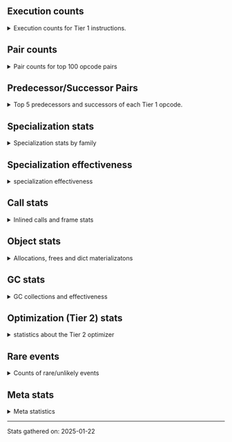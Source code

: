 ## Execution counts

<details>
<summary> Execution counts for Tier 1 instructions. </summary>


The "miss ratio" column shows the percentage of times the instruction
executed that it deoptimized. When this happens, the base unspecialized
instruction is not counted.

<table>
<thead>
<tr>
<th align="left">Name</th>
<th align="right">Base Count</th>
<th align="right">Head Count</th>
<th align="right">Change</th>
</tr>
</thead>
<tbody>
<tr>
<td align="left">TO_BOOL_INT</td>
<td align="right">6,712,320</td>
<td align="right">15,380</td>
<td align="right">-99.8%</td>
</tr>
<tr>
<td align="left">BINARY_SUBSCR</td>
<td align="right">1,052,440</td>
<td align="right">7,700</td>
<td align="right">-99.3%</td>
</tr>
<tr>
<td align="left">JUMP_BACKWARD</td>
<td align="right">19,000,380</td>
<td align="right">330,680</td>
<td align="right">-98.3%</td>
</tr>
<tr>
<td align="left">EXTENDED_ARG</td>
<td align="right">15,383,040</td>
<td align="right">583,700</td>
<td align="right">-96.2%</td>
</tr>
<tr>
<td align="left">POP_ITER</td>
<td align="right">3,586,680</td>
<td align="right">152,160</td>
<td align="right">-95.8%</td>
</tr>
<tr>
<td align="left">BINARY_SUBSCR_STR_INT</td>
<td align="right">21,219,840</td>
<td align="right">2,304,040</td>
<td align="right">-89.1%</td>
</tr>
<tr>
<td align="left">SWAP</td>
<td align="right">22,824,960</td>
<td align="right">3,013,460</td>
<td align="right">-86.8%</td>
</tr>
<tr>
<td align="left">CALL_METHOD_DESCRIPTOR_FAST</td>
<td align="right">13,009,920</td>
<td align="right">2,024,660</td>
<td align="right">-84.4%</td>
</tr>
<tr>
<td align="left">COMPARE_OP_STR</td>
<td align="right">2,373,120</td>
<td align="right">384,000</td>
<td align="right">-83.8%</td>
</tr>
<tr>
<td align="left">TO_BOOL_STR</td>
<td align="right">14,293,740</td>
<td align="right">2,873,600</td>
<td align="right">-79.9%</td>
</tr>
<tr>
<td align="left">COPY</td>
<td align="right">24,038,400</td>
<td align="right">4,864,340</td>
<td align="right">-79.8%</td>
</tr>
<tr>
<td align="left">BINARY_OP_ADD_INT</td>
<td align="right">24,506,880</td>
<td align="right">5,332,820</td>
<td align="right">-78.2%</td>
</tr>
<tr>
<td align="left">COMPARE_OP_INT</td>
<td align="right">25,520,640</td>
<td align="right">6,289,960</td>
<td align="right">-75.4%</td>
</tr>
<tr>
<td align="left">STORE_ATTR_SLOT</td>
<td align="right">73,225,520</td>
<td align="right">18,449,600</td>
<td align="right">-74.8%</td>
</tr>
<tr>
<td align="left">FOR_ITER</td>
<td align="right">12,060,620</td>
<td align="right">3,277,040</td>
<td align="right">-72.8%</td>
</tr>
<tr>
<td align="left">LOAD_ATTR_NONDESCRIPTOR_WITH_VALUES</td>
<td align="right">2,246,400</td>
<td align="right">623,180</td>
<td align="right">-72.3%</td>
</tr>
<tr>
<td align="left">BINARY_OP_SUBTRACT_INT</td>
<td align="right">13,178,880</td>
<td align="right">3,717,140</td>
<td align="right">-71.8%</td>
</tr>
<tr>
<td align="left">BUILD_TUPLE</td>
<td align="right">1,996,920</td>
<td align="right">591,480</td>
<td align="right">-70.4%</td>
</tr>
<tr>
<td align="left">LOAD_ATTR_SLOT</td>
<td align="right">215,530,240</td>
<td align="right">67,397,340</td>
<td align="right">-68.7%</td>
</tr>
<tr>
<td align="left">CALL_PY_GENERAL</td>
<td align="right">14,039,100</td>
<td align="right">4,577,360</td>
<td align="right">-67.4%</td>
</tr>
<tr>
<td align="left">LOAD_FAST</td>
<td align="right">414,344,820</td>
<td align="right">160,860,520</td>
<td align="right">-61.2%</td>
</tr>
<tr>
<td align="left">TO_BOOL_BOOL</td>
<td align="right">20,762,200</td>
<td align="right">8,610,360</td>
<td align="right">-58.5%</td>
</tr>
<tr>
<td align="left">LOAD_ATTR_PROPERTY</td>
<td align="right">2,803,200</td>
<td align="right">1,180,980</td>
<td align="right">-57.9%</td>
</tr>
<tr>
<td align="left">LOAD_SMALL_INT</td>
<td align="right">23,823,480</td>
<td align="right">10,297,060</td>
<td align="right">-56.8%</td>
</tr>
<tr>
<td align="left">POP_TOP</td>
<td align="right">18,155,820</td>
<td align="right">8,064,320</td>
<td align="right">-55.6%</td>
</tr>
<tr>
<td align="left">STORE_FAST_STORE_FAST</td>
<td align="right">7,134,780</td>
<td align="right">3,374,340</td>
<td align="right">-52.7%</td>
</tr>
<tr>
<td align="left">UNPACK_SEQUENCE_TWO_TUPLE</td>
<td align="right">7,134,780</td>
<td align="right">3,374,340</td>
<td align="right">-52.7%</td>
</tr>
<tr>
<td align="left">LOAD_ATTR_NONDESCRIPTOR_NO_DICT</td>
<td align="right">19,015,680</td>
<td align="right">9,045,300</td>
<td align="right">-52.4%</td>
</tr>
<tr>
<td align="left">POP_JUMP_IF_FALSE</td>
<td align="right">88,343,100</td>
<td align="right">44,341,220</td>
<td align="right">-49.8%</td>
</tr>
<tr>
<td align="left">POP_JUMP_IF_TRUE</td>
<td align="right">37,324,860</td>
<td align="right">19,323,740</td>
<td align="right">-48.2%</td>
</tr>
<tr>
<td align="left">FOR_ITER_LIST</td>
<td align="right">276,480</td>
<td align="right">143,340</td>
<td align="right">-48.2%</td>
</tr>
<tr>
<td align="left">POP_JUMP_IF_NONE</td>
<td align="right">975,360</td>
<td align="right">513,620</td>
<td align="right">-47.3%</td>
</tr>
<tr>
<td align="left">NOP</td>
<td align="right">8,570,940</td>
<td align="right">4,537,200</td>
<td align="right">-47.1%</td>
</tr>
<tr>
<td align="left">CALL_LIST_APPEND</td>
<td align="right">2,234,880</td>
<td align="right">1,190,400</td>
<td align="right">-46.7%</td>
</tr>
<tr>
<td align="left">CONTAINS_OP_DICT</td>
<td align="right">12,122,880</td>
<td align="right">6,674,800</td>
<td align="right">-44.9%</td>
</tr>
<tr>
<td align="left">LOAD_METHOD_NO_DICT</td>
<td align="right">59,435,640</td>
<td align="right">32,934,920</td>
<td align="right">-44.6%</td>
</tr>
<tr>
<td align="left">BUILD_LIST</td>
<td align="right">1,036,860</td>
<td align="right">575,120</td>
<td align="right">-44.5%</td>
</tr>
<tr>
<td align="left">CALL_METHOD_DESCRIPTOR_NOARGS</td>
<td align="right">5,545,020</td>
<td align="right">3,188,880</td>
<td align="right">-42.5%</td>
</tr>
<tr>
<td align="left">CALL_ISINSTANCE</td>
<td align="right">4,976,640</td>
<td align="right">2,911,720</td>
<td align="right">-41.5%</td>
</tr>
<tr>
<td align="left">COMPARE_OP</td>
<td align="right">17,568,500</td>
<td align="right">10,431,100</td>
<td align="right">-40.6%</td>
</tr>
<tr>
<td align="left">STORE_FAST</td>
<td align="right">40,451,160</td>
<td align="right">24,747,440</td>
<td align="right">-38.8%</td>
</tr>
<tr>
<td align="left">LOAD_ATTR</td>
<td align="right">19,660,380</td>
<td align="right">12,984,840</td>
<td align="right">-34.0%</td>
</tr>
<tr>
<td align="left">LOAD_CONST_IMMORTAL</td>
<td align="right">42,409,560</td>
<td align="right">28,788,120</td>
<td align="right">-32.1%</td>
</tr>
<tr>
<td align="left">LOAD_GLOBAL_MODULE</td>
<td align="right">28,761,780</td>
<td align="right">19,981,760</td>
<td align="right">-30.5%</td>
</tr>
<tr>
<td align="left">TO_BOOL_ALWAYS_TRUE</td>
<td align="right">19,130,520</td>
<td align="right">13,371,160</td>
<td align="right">-30.1%</td>
</tr>
<tr>
<td align="left">GET_ITER</td>
<td align="right">4,638,780</td>
<td align="right">3,311,760</td>
<td align="right">-28.6%</td>
</tr>
<tr>
<td align="left">BINARY_OP_INPLACE_ADD_UNICODE</td>
<td align="right">1,182,720</td>
<td align="right">875,520</td>
<td align="right">-26.0%</td>
</tr>
<tr>
<td align="left">RESUME_CHECK</td>
<td align="right">58,015,140</td>
<td align="right">43,592,100</td>
<td align="right">-24.9%</td>
</tr>
<tr>
<td align="left">LOAD_FAST_LOAD_FAST</td>
<td align="right">25,920,300</td>
<td align="right">19,790,660</td>
<td align="right">-23.6%</td>
</tr>
<tr>
<td align="left">LOAD_GLOBAL_BUILTIN</td>
<td align="right">14,883,900</td>
<td align="right">12,030,740</td>
<td align="right">-19.2%</td>
</tr>
<tr>
<td align="left">RETURN_VALUE</td>
<td align="right">59,074,980</td>
<td align="right">49,313,700</td>
<td align="right">-16.5%</td>
</tr>
<tr>
<td align="left">TO_BOOL_LIST</td>
<td align="right">45,960</td>
<td align="right">39,500</td>
<td align="right">-14.1%</td>
</tr>
<tr>
<td align="left">BINARY_SUBSCR_DICT</td>
<td align="right">1,443,840</td>
<td align="right">1,251,840</td>
<td align="right">-13.3%</td>
</tr>
<tr>
<td align="left">PUSH_NULL</td>
<td align="right">22,602,780</td>
<td align="right">19,708,420</td>
<td align="right">-12.8%</td>
</tr>
<tr>
<td align="left">TO_BOOL_NONE</td>
<td align="right">16,121,340</td>
<td align="right">14,464,260</td>
<td align="right">-10.3%</td>
</tr>
<tr>
<td align="left">CALL_PY_EXACT_ARGS</td>
<td align="right">31,101,140</td>
<td align="right">28,820,160</td>
<td align="right">-7.3%</td>
</tr>
<tr>
<td align="left">INTERPRETER_EXIT</td>
<td align="right">7,280,640</td>
<td align="right">7,280,640</td>
<td align="right">0.0%</td>
</tr>
<tr>
<td align="left">LOAD_ATTR_INSTANCE_VALUE</td>
<td align="right">5,176,560</td>
<td align="right">5,176,560</td>
<td align="right">0.0%</td>
</tr>
<tr>
<td align="left">CALL_BUILTIN_O</td>
<td align="right">5,145,600</td>
<td align="right">5,145,600</td>
<td align="right">0.0%</td>
</tr>
<tr>
<td align="left">LOAD_DEREF</td>
<td align="right">3,701,880</td>
<td align="right">3,701,880</td>
<td align="right">0.0%</td>
</tr>
<tr>
<td align="left">BINARY_SUBSCR_LIST_INT</td>
<td align="right">3,249,080</td>
<td align="right">3,249,080</td>
<td align="right">0.0%</td>
</tr>
<tr>
<td align="left">BINARY_SLICE</td>
<td align="right">2,680,320</td>
<td align="right"></td>
<td align="right"></td>
</tr>
<tr>
<td align="left">JUMP_FORWARD</td>
<td align="right">2,542,140</td>
<td align="right">2,542,140</td>
<td align="right">0.0%</td>
</tr>
<tr>
<td align="left">CONTAINS_OP_SET</td>
<td align="right">2,115,840</td>
<td align="right">2,115,840</td>
<td align="right">0.0%</td>
</tr>
<tr>
<td align="left">LOAD_ATTR_MODULE</td>
<td align="right">1,597,560</td>
<td align="right">1,597,560</td>
<td align="right">0.0%</td>
</tr>
<tr>
<td align="left">LOAD_METHOD_WITH_VALUES</td>
<td align="right">1,286,520</td>
<td align="right">1,286,520</td>
<td align="right">0.0%</td>
</tr>
<tr>
<td align="left">LOAD_CONST_MORTAL</td>
<td align="right">1,228,920</td>
<td align="right">1,228,920</td>
<td align="right">0.0%</td>
</tr>
<tr>
<td align="left">POP_JUMP_IF_NOT_NONE</td>
<td align="right">1,198,140</td>
<td align="right">1,198,140</td>
<td align="right">0.0%</td>
</tr>
<tr>
<td align="left">CALL_LEN</td>
<td align="right">1,182,720</td>
<td align="right">1,182,720</td>
<td align="right">0.0%</td>
</tr>
<tr>
<td align="left">EXIT_INIT_CHECK</td>
<td align="right">1,059,840</td>
<td align="right">1,059,840</td>
<td align="right">0.0%</td>
</tr>
<tr>
<td align="left">CALL_ALLOC_AND_ENTER_INIT</td>
<td align="right">1,059,840</td>
<td align="right">1,059,840</td>
<td align="right">0.0%</td>
</tr>
<tr>
<td align="left">CALL_BUILTIN_FAST_WITH_KEYWORDS</td>
<td align="right">1,059,840</td>
<td align="right">1,059,840</td>
<td align="right">0.0%</td>
</tr>
<tr>
<td align="left">CALL_BOUND_METHOD_EXACT_ARGS</td>
<td align="right">1,008,220</td>
<td align="right">1,008,220</td>
<td align="right">0.0%</td>
</tr>
<tr>
<td align="left">CALL_TYPE_1</td>
<td align="right">906,240</td>
<td align="right">906,240</td>
<td align="right">0.0%</td>
</tr>
<tr>
<td align="left">BUILD_MAP</td>
<td align="right">791,040</td>
<td align="right">791,040</td>
<td align="right">0.0%</td>
</tr>
<tr>
<td align="left">CALL_FUNCTION_EX</td>
<td align="right">760,440</td>
<td align="right">760,440</td>
<td align="right">0.0%</td>
</tr>
<tr>
<td align="left">DICT_MERGE</td>
<td align="right">760,320</td>
<td align="right">760,320</td>
<td align="right">0.0%</td>
</tr>
<tr>
<td align="left">CALL_KW_PY</td>
<td align="right">721,920</td>
<td align="right">721,920</td>
<td align="right">0.0%</td>
</tr>
<tr>
<td align="left">MAKE_CELL</td>
<td align="right">629,820</td>
<td align="right">629,820</td>
<td align="right">0.0%</td>
</tr>
<tr>
<td align="left">CALL_KW_NON_PY</td>
<td align="right">483,840</td>
<td align="right">483,840</td>
<td align="right">0.0%</td>
</tr>
<tr>
<td align="left">IS_OP</td>
<td align="right">453,180</td>
<td align="right">453,180</td>
<td align="right">0.0%</td>
</tr>
<tr>
<td align="left">STORE_DEREF</td>
<td align="right">130,620</td>
<td align="right">130,620</td>
<td align="right">0.0%</td>
</tr>
<tr>
<td align="left">LOAD_METHOD</td>
<td align="right">69,400</td>
<td align="right">69,400</td>
<td align="right">0.0%</td>
</tr>
<tr>
<td align="left">CONTAINS_OP</td>
<td align="right">69,200</td>
<td align="right">69,200</td>
<td align="right">0.0%</td>
</tr>
<tr>
<td align="left">COPY_FREE_VARS</td>
<td align="right">61,500</td>
<td align="right">61,500</td>
<td align="right">0.0%</td>
</tr>
<tr>
<td align="left">CALL_STR_1</td>
<td align="right">53,760</td>
<td align="right">53,760</td>
<td align="right">0.0%</td>
</tr>
<tr>
<td align="left">CALL_BUILTIN_CLASS</td>
<td align="right">46,140</td>
<td align="right">46,140</td>
<td align="right">0.0%</td>
</tr>
<tr>
<td align="left">UNARY_NOT</td>
<td align="right">46,080</td>
<td align="right">46,080</td>
<td align="right">0.0%</td>
</tr>
<tr>
<td align="left">LOAD_FAST_CHECK</td>
<td align="right">46,080</td>
<td align="right">46,080</td>
<td align="right">0.0%</td>
</tr>
<tr>
<td align="left">LOAD_ATTR_CLASS_WITH_METACLASS_CHECK</td>
<td align="right">38,400</td>
<td align="right">38,400</td>
<td align="right">0.0%</td>
</tr>
<tr>
<td align="left">CALL_BUILTIN_FAST</td>
<td align="right">30,720</td>
<td align="right">30,720</td>
<td align="right">0.0%</td>
</tr>
<tr>
<td align="left">CALL_NON_PY_GENERAL</td>
<td align="right">23,220</td>
<td align="right">23,220</td>
<td align="right">0.0%</td>
</tr>
<tr>
<td align="left">CHECK_EXC_MATCH</td>
<td align="right">23,040</td>
<td align="right">23,040</td>
<td align="right">0.0%</td>
</tr>
<tr>
<td align="left">POP_EXCEPT</td>
<td align="right">23,040</td>
<td align="right">23,040</td>
<td align="right">0.0%</td>
</tr>
<tr>
<td align="left">PUSH_EXC_INFO</td>
<td align="right">23,040</td>
<td align="right">23,040</td>
<td align="right">0.0%</td>
</tr>
<tr>
<td align="left">MAKE_FUNCTION</td>
<td align="right">15,420</td>
<td align="right">15,420</td>
<td align="right">0.0%</td>
</tr>
<tr>
<td align="left">SET_FUNCTION_ATTRIBUTE</td>
<td align="right">15,420</td>
<td align="right">15,420</td>
<td align="right">0.0%</td>
</tr>
<tr>
<td align="left">BINARY_SUBSCR_GETITEM</td>
<td align="right">15,360</td>
<td align="right">15,360</td>
<td align="right">0.0%</td>
</tr>
<tr>
<td align="left">CALL_BOUND_METHOD_GENERAL</td>
<td align="right">13,000</td>
<td align="right">13,000</td>
<td align="right">0.0%</td>
</tr>
<tr>
<td align="left">TO_BOOL</td>
<td align="right">7,820</td>
<td align="right">7,820</td>
<td align="right">0.0%</td>
</tr>
<tr>
<td align="left">FOR_ITER_RANGE</td>
<td align="right">7,740</td>
<td align="right">7,740</td>
<td align="right">0.0%</td>
</tr>
<tr>
<td align="left">BINARY_OP_ADD_FLOAT</td>
<td align="right">7,680</td>
<td align="right">7,680</td>
<td align="right">0.0%</td>
</tr>
<tr>
<td align="left">DICT_UPDATE</td>
<td align="right">7,680</td>
<td align="right">7,680</td>
<td align="right">0.0%</td>
</tr>
<tr>
<td align="left">BINARY_OP_SUBTRACT_FLOAT</td>
<td align="right">7,680</td>
<td align="right">7,680</td>
<td align="right">0.0%</td>
</tr>
<tr>
<td align="left">STORE_SUBSCR_DICT</td>
<td align="right">7,680</td>
<td align="right">7,680</td>
<td align="right">0.0%</td>
</tr>
<tr>
<td align="left">CALL</td>
<td align="right">220</td>
<td align="right">220</td>
<td align="right">0.0%</td>
</tr>
<tr>
<td align="left">LOAD_GLOBAL</td>
<td align="right">80</td>
<td align="right">80</td>
<td align="right">0.0%</td>
</tr>
<tr>
<td align="left">CALL_INTRINSIC_1</td>
<td align="right">60</td>
<td align="right">60</td>
<td align="right">0.0%</td>
</tr>
<tr>
<td align="left">LIST_EXTEND</td>
<td align="right">60</td>
<td align="right">60</td>
<td align="right">0.0%</td>
</tr>
<tr>
<td align="left">BINARY_SUBSCR_TUPLE_INT</td>
<td align="right">60</td>
<td align="right">60</td>
<td align="right">0.0%</td>
</tr>
<tr>
<td align="left">CALL_METHOD_DESCRIPTOR_O</td>
<td align="right">60</td>
<td align="right">60</td>
<td align="right">0.0%</td>
</tr>
<tr>
<td align="left">UNPACK_SEQUENCE</td>
<td align="right">20</td>
<td align="right">20</td>
<td align="right">0.0%</td>
</tr>
<tr>
<td align="left">ENTER_EXECUTOR</td>
<td align="right"></td>
<td align="right">8,678,580</td>
<td align="right"></td>
</tr>
<tr>
<td align="left">NOT_TAKEN</td>
<td align="right"></td>
<td align="right">329,020</td>
<td align="right"></td>
</tr>
</tbody>
</table>


</details>

## Pair counts

<details>
<summary> Pair counts for top 100 opcode pairs </summary>


Pairs of specialized operations that deoptimize and are then followed by
the corresponding unspecialized instruction are not counted as pairs.

Not included in comparative output.


</details>

## Predecessor/Successor Pairs

<details>
<summary> Top 5 predecessors and successors of each Tier 1 opcode. </summary>


This does not include the unspecialized instructions that occur after a
specialized instruction deoptimizes.

Not included in comparative output.


</details>

## Specialization stats

<details>
<summary> Specialization stats by family </summary>

### BINARY_OP

<details>
<summary> specialization stats for BINARY_OP family </summary>

<table>
<thead>
<tr>
<th align="left">Kind</th>
<th align="right">Base Count</th>
<th align="right">Base Ratio</th>
<th align="right">Head Count</th>
<th align="right">Head Ratio</th>
<th align="right">Change</th>
</tr>
</thead>
<tbody>
<tr>
<td align="left">
hit
<details>
<summary>ⓘ</summary>

Specialized instructions that complete.
</details>
</td>
<td align="right">38,883,780</td>
<td align="right">100.0%</td>
<td align="right">38,883,780</td>
<td align="right">100.0%</td>
<td align="right">0.0%</td>
</tr>
<tr>
<td align="left">
miss
<details>
<summary>ⓘ</summary>

Specialized instructions that deopt.
</details>
</td>
<td align="right">60</td>
<td align="right">0.0%</td>
<td align="right">60</td>
<td align="right">0.0%</td>
<td align="right">0.0%</td>
</tr>
</tbody>
</table>


</details>

### BINARY_SLICE

<details>
<summary> specialization stats for BINARY_SLICE family </summary>

<table>
<thead>
<tr>
<th align="left">Kind</th>
<th align="right">Base Count</th>
<th align="right">Base Ratio</th>
<th align="right">Head Count</th>
<th align="right">Head Ratio</th>
<th align="right">Change</th>
</tr>
</thead>
<tbody>
<tr>
<td align="left">
deferred
<details>
<summary>ⓘ</summary>

Lists the number of "deferred" (i.e. not specialized) instructions executed.
</details>
</td>
<td align="right">2,680,320</td>
<td align="right">100.0%</td>
<td align="right"></td>
<td align="right"></td>
<td align="right"></td>
</tr>
</tbody>
</table>


</details>

### BINARY_SUBSCR

<details>
<summary> specialization stats for BINARY_SUBSCR family </summary>

<table>
<thead>
<tr>
<th align="left">Kind</th>
<th align="right">Base Count</th>
<th align="right">Base Ratio</th>
<th align="right">Head Count</th>
<th align="right">Head Ratio</th>
<th align="right">Change</th>
</tr>
</thead>
<tbody>
<tr>
<td align="left">
deferred
<details>
<summary>ⓘ</summary>

Lists the number of "deferred" (i.e. not specialized) instructions executed.
</details>
</td>
<td align="right">1,052,160</td>
<td align="right">3.9%</td>
<td align="right">7,680</td>
<td align="right">0.0%</td>
<td align="right">-99.3%</td>
</tr>
<tr>
<td align="left">
hit
<details>
<summary>ⓘ</summary>

Specialized instructions that complete.
</details>
</td>
<td align="right">25,904,700</td>
<td align="right">96.0%</td>
<td align="right">25,904,700</td>
<td align="right">99.9%</td>
<td align="right">0.0%</td>
</tr>
<tr>
<td align="left">
miss
<details>
<summary>ⓘ</summary>

Specialized instructions that deopt.
</details>
</td>
<td align="right">23,480</td>
<td align="right">0.1%</td>
<td align="right">23,480</td>
<td align="right">0.1%</td>
<td align="right">0.0%</td>
</tr>
</tbody>
</table>

<table>
<thead>
<tr>
<th align="left">Success</th>
<th align="right">Base Count</th>
<th align="right">Base Ratio</th>
<th align="right">Head Count</th>
<th align="right">Head Ratio</th>
<th align="right">Change</th>
</tr>
</thead>
<tbody>
<tr>
<td align="left">Failure</td>
<td align="right">260</td>
<td align="right">36.1%</td>
<td align="right">0</td>
<td align="right">0.0%</td>
<td align="right">-100.0%</td>
</tr>
<tr>
<td align="left">Success</td>
<td align="right">460</td>
<td align="right">63.9%</td>
<td align="right">460</td>
<td align="right">100.0%</td>
<td align="right">0.0%</td>
</tr>
</tbody>
</table>

<table>
<thead>
<tr>
<th align="left">Failure kind</th>
<th align="right">Base Count</th>
<th align="right">Base Ratio</th>
<th align="right">Head Count</th>
<th align="right">Head Ratio</th>
<th align="right">Change</th>
</tr>
</thead>
<tbody>
<tr>
<td align="left">out of range</td>
<td align="right">260</td>
<td align="right">100.0%</td>
<td align="right"></td>
<td align="right"></td>
<td align="right"></td>
</tr>
</tbody>
</table>


</details>

### CALL

<details>
<summary> specialization stats for CALL family </summary>

<table>
<thead>
<tr>
<th align="left">Kind</th>
<th align="right">Base Count</th>
<th align="right">Base Ratio</th>
<th align="right">Head Count</th>
<th align="right">Head Ratio</th>
<th align="right">Change</th>
</tr>
</thead>
<tbody>
<tr>
<td align="left">
hit
<details>
<summary>ⓘ</summary>

Specialized instructions that complete.
</details>
</td>
<td align="right">66,900,640</td>
<td align="right">97.9%</td>
<td align="right">66,900,640</td>
<td align="right">97.9%</td>
<td align="right">0.0%</td>
</tr>
<tr>
<td align="left">
miss
<details>
<summary>ⓘ</summary>

Specialized instructions that deopt.
</details>
</td>
<td align="right">1,453,280</td>
<td align="right">2.1%</td>
<td align="right">1,453,280</td>
<td align="right">2.1%</td>
<td align="right">0.0%</td>
</tr>
</tbody>
</table>

<table>
<thead>
<tr>
<th align="left">Success</th>
<th align="right">Base Count</th>
<th align="right">Base Ratio</th>
<th align="right">Head Count</th>
<th align="right">Head Ratio</th>
<th align="right">Change</th>
</tr>
</thead>
<tbody>
<tr>
<td align="left">Success</td>
<td align="right">27,620</td>
<td align="right">100.0%</td>
<td align="right">27,620</td>
<td align="right">100.0%</td>
<td align="right">0.0%</td>
</tr>
<tr>
<td align="left">Failure</td>
<td align="right">0</td>
<td align="right">0.0%</td>
<td align="right">0</td>
<td align="right">0.0%</td>
<td align="right"></td>
</tr>
</tbody>
</table>


</details>

### COMPARE_OP

<details>
<summary> specialization stats for COMPARE_OP family </summary>

<table>
<thead>
<tr>
<th align="left">Kind</th>
<th align="right">Base Count</th>
<th align="right">Base Ratio</th>
<th align="right">Head Count</th>
<th align="right">Head Ratio</th>
<th align="right">Change</th>
</tr>
</thead>
<tbody>
<tr>
<td align="left">
deferred
<details>
<summary>ⓘ</summary>

Lists the number of "deferred" (i.e. not specialized) instructions executed.
</details>
</td>
<td align="right">17,564,160</td>
<td align="right">38.6%</td>
<td align="right">10,428,520</td>
<td align="right">27.2%</td>
<td align="right">-40.6%</td>
</tr>
<tr>
<td align="left">
hit
<details>
<summary>ⓘ</summary>

Specialized instructions that complete.
</details>
</td>
<td align="right">27,893,760</td>
<td align="right">61.4%</td>
<td align="right">27,893,760</td>
<td align="right">72.8%</td>
<td align="right">0.0%</td>
</tr>
</tbody>
</table>

<table>
<thead>
<tr>
<th align="left">Success</th>
<th align="right">Base Count</th>
<th align="right">Base Ratio</th>
<th align="right">Head Count</th>
<th align="right">Head Ratio</th>
<th align="right">Change</th>
</tr>
</thead>
<tbody>
<tr>
<td align="left">Failure</td>
<td align="right">4,340</td>
<td align="right">100.0%</td>
<td align="right">2,580</td>
<td align="right">100.0%</td>
<td align="right">-40.6%</td>
</tr>
<tr>
<td align="left">Success</td>
<td align="right">0</td>
<td align="right">0.0%</td>
<td align="right">0</td>
<td align="right">0.0%</td>
<td align="right"></td>
</tr>
</tbody>
</table>

<table>
<thead>
<tr>
<th align="left">Failure kind</th>
<th align="right">Base Count</th>
<th align="right">Base Ratio</th>
<th align="right">Head Count</th>
<th align="right">Head Ratio</th>
<th align="right">Change</th>
</tr>
</thead>
<tbody>
<tr>
<td align="left">different types</td>
<td align="right">200</td>
<td align="right">4.6%</td>
<td align="right">100</td>
<td align="right">3.9%</td>
<td align="right">-50.0%</td>
</tr>
<tr>
<td align="left">baseobject</td>
<td align="right">4,120</td>
<td align="right">94.9%</td>
<td align="right">2,480</td>
<td align="right">96.1%</td>
<td align="right">-39.8%</td>
</tr>
<tr>
<td align="left">list</td>
<td align="right">20</td>
<td align="right">0.5%</td>
<td align="right"></td>
<td align="right"></td>
<td align="right"></td>
</tr>
</tbody>
</table>


</details>

### CONTAINS_OP

<details>
<summary> specialization stats for CONTAINS_OP family </summary>

<table>
<thead>
<tr>
<th align="left">Kind</th>
<th align="right">Base Count</th>
<th align="right">Base Ratio</th>
<th align="right">Head Count</th>
<th align="right">Head Ratio</th>
<th align="right">Change</th>
</tr>
</thead>
<tbody>
<tr>
<td align="left">
deferred
<details>
<summary>ⓘ</summary>

Lists the number of "deferred" (i.e. not specialized) instructions executed.
</details>
</td>
<td align="right">69,120</td>
<td align="right">0.5%</td>
<td align="right">69,120</td>
<td align="right">0.5%</td>
<td align="right">0.0%</td>
</tr>
<tr>
<td align="left">
hit
<details>
<summary>ⓘ</summary>

Specialized instructions that complete.
</details>
</td>
<td align="right">13,017,600</td>
<td align="right">91.0%</td>
<td align="right">13,017,600</td>
<td align="right">91.0%</td>
<td align="right">0.0%</td>
</tr>
<tr>
<td align="left">
miss
<details>
<summary>ⓘ</summary>

Specialized instructions that deopt.
</details>
</td>
<td align="right">1,221,120</td>
<td align="right">8.5%</td>
<td align="right">1,221,120</td>
<td align="right">8.5%</td>
<td align="right">0.0%</td>
</tr>
</tbody>
</table>

<table>
<thead>
<tr>
<th align="left">Success</th>
<th align="right">Base Count</th>
<th align="right">Base Ratio</th>
<th align="right">Head Count</th>
<th align="right">Head Ratio</th>
<th align="right">Change</th>
</tr>
</thead>
<tbody>
<tr>
<td align="left">Success</td>
<td align="right">23,040</td>
<td align="right">99.7%</td>
<td align="right">23,040</td>
<td align="right">99.7%</td>
<td align="right">0.0%</td>
</tr>
<tr>
<td align="left">Failure</td>
<td align="right">80</td>
<td align="right">0.3%</td>
<td align="right">80</td>
<td align="right">0.3%</td>
<td align="right">0.0%</td>
</tr>
</tbody>
</table>

<table>
<thead>
<tr>
<th align="left">Failure kind</th>
<th align="right">Base Count</th>
<th align="right">Base Ratio</th>
<th align="right">Head Count</th>
<th align="right">Head Ratio</th>
<th align="right">Change</th>
</tr>
</thead>
<tbody>
<tr>
<td align="left">tuple</td>
<td align="right">40</td>
<td align="right">50.0%</td>
<td align="right">40</td>
<td align="right">50.0%</td>
<td align="right">0.0%</td>
</tr>
<tr>
<td align="left">list</td>
<td align="right">40</td>
<td align="right">50.0%</td>
<td align="right">40</td>
<td align="right">50.0%</td>
<td align="right">0.0%</td>
</tr>
</tbody>
</table>


</details>

### FOR_ITER

<details>
<summary> specialization stats for FOR_ITER family </summary>

<table>
<thead>
<tr>
<th align="left">Kind</th>
<th align="right">Base Count</th>
<th align="right">Base Ratio</th>
<th align="right">Head Count</th>
<th align="right">Head Ratio</th>
<th align="right">Change</th>
</tr>
</thead>
<tbody>
<tr>
<td align="left">
deferred
<details>
<summary>ⓘ</summary>

Lists the number of "deferred" (i.e. not specialized) instructions executed.
</details>
</td>
<td align="right">12,057,660</td>
<td align="right">97.7%</td>
<td align="right">3,276,240</td>
<td align="right">95.6%</td>
<td align="right">-72.8%</td>
</tr>
<tr>
<td align="left">
hit
<details>
<summary>ⓘ</summary>

Specialized instructions that complete.
</details>
</td>
<td align="right">284,220</td>
<td align="right">2.3%</td>
<td align="right">151,080</td>
<td align="right">4.4%</td>
<td align="right">-46.8%</td>
</tr>
</tbody>
</table>

<table>
<thead>
<tr>
<th align="left">Success</th>
<th align="right">Base Count</th>
<th align="right">Base Ratio</th>
<th align="right">Head Count</th>
<th align="right">Head Ratio</th>
<th align="right">Change</th>
</tr>
</thead>
<tbody>
<tr>
<td align="left">Failure</td>
<td align="right">2,960</td>
<td align="right">100.0%</td>
<td align="right">800</td>
<td align="right">100.0%</td>
<td align="right">-73.0%</td>
</tr>
<tr>
<td align="left">Success</td>
<td align="right">0</td>
<td align="right">0.0%</td>
<td align="right">0</td>
<td align="right">0.0%</td>
<td align="right"></td>
</tr>
</tbody>
</table>

<table>
<thead>
<tr>
<th align="left">Failure kind</th>
<th align="right">Base Count</th>
<th align="right">Base Ratio</th>
<th align="right">Head Count</th>
<th align="right">Head Ratio</th>
<th align="right">Change</th>
</tr>
</thead>
<tbody>
<tr>
<td align="left">dict items</td>
<td align="right">1,500</td>
<td align="right">50.7%</td>
<td align="right">360</td>
<td align="right">45.0%</td>
<td align="right">-76.0%</td>
</tr>
<tr>
<td align="left">dict keys</td>
<td align="right">540</td>
<td align="right">18.2%</td>
<td align="right">180</td>
<td align="right">22.5%</td>
<td align="right">-66.7%</td>
</tr>
<tr>
<td align="left">ascii string</td>
<td align="right">660</td>
<td align="right">22.3%</td>
<td align="right">260</td>
<td align="right">32.5%</td>
<td align="right">-60.6%</td>
</tr>
<tr>
<td align="left">enumerate</td>
<td align="right">260</td>
<td align="right">8.8%</td>
<td align="right"></td>
<td align="right"></td>
<td align="right"></td>
</tr>
</tbody>
</table>


</details>

### LOAD_ATTR

<details>
<summary> specialization stats for LOAD_ATTR family </summary>

<table>
<thead>
<tr>
<th align="left">Kind</th>
<th align="right">Base Count</th>
<th align="right">Base Ratio</th>
<th align="right">Head Count</th>
<th align="right">Head Ratio</th>
<th align="right">Change</th>
</tr>
</thead>
<tbody>
<tr>
<td align="left">
miss
<details>
<summary>ⓘ</summary>

Specialized instructions that deopt.
</details>
</td>
<td align="right">3,799,040</td>
<td align="right">1.2%</td>
<td align="right">1,622,020</td>
<td align="right">0.5%</td>
<td align="right">-57.3%</td>
</tr>
<tr>
<td align="left">
deferred
<details>
<summary>ⓘ</summary>

Lists the number of "deferred" (i.e. not specialized) instructions executed.
</details>
</td>
<td align="right">19,653,120</td>
<td align="right">6.0%</td>
<td align="right">12,979,220</td>
<td align="right">4.1%</td>
<td align="right">-34.0%</td>
</tr>
<tr>
<td align="left">
hit
<details>
<summary>ⓘ</summary>

Specialized instructions that complete.
</details>
</td>
<td align="right">302,313,560</td>
<td align="right">92.8%</td>
<td align="right">303,089,220</td>
<td align="right">95.4%</td>
<td align="right">0.3%</td>
</tr>
</tbody>
</table>

<table>
<thead>
<tr>
<th align="left">Success</th>
<th align="right">Base Count</th>
<th align="right">Base Ratio</th>
<th align="right">Head Count</th>
<th align="right">Head Ratio</th>
<th align="right">Change</th>
</tr>
</thead>
<tbody>
<tr>
<td align="left">Success</td>
<td align="right">71,780</td>
<td align="right">90.9%</td>
<td align="right">30,680</td>
<td align="right">84.8%</td>
<td align="right">-57.3%</td>
</tr>
<tr>
<td align="left">Failure</td>
<td align="right">7,160</td>
<td align="right">9.1%</td>
<td align="right">5,520</td>
<td align="right">15.2%</td>
<td align="right">-22.9%</td>
</tr>
</tbody>
</table>

<table>
<thead>
<tr>
<th align="left">Failure kind</th>
<th align="right">Base Count</th>
<th align="right">Base Ratio</th>
<th align="right">Head Count</th>
<th align="right">Head Ratio</th>
<th align="right">Change</th>
</tr>
</thead>
<tbody>
<tr>
<td align="left">mutable class</td>
<td align="right">6,360</td>
<td align="right">88.8%</td>
<td align="right">4,720</td>
<td align="right">85.5%</td>
<td align="right">-25.8%</td>
</tr>
<tr>
<td align="left">method</td>
<td align="right">760</td>
<td align="right">10.6%</td>
<td align="right">760</td>
<td align="right">13.8%</td>
<td align="right">0.0%</td>
</tr>
<tr>
<td align="left">class method obj</td>
<td align="right">40</td>
<td align="right">0.6%</td>
<td align="right">40</td>
<td align="right">0.7%</td>
<td align="right">0.0%</td>
</tr>
</tbody>
</table>


</details>

### LOAD_GLOBAL

<details>
<summary> specialization stats for LOAD_GLOBAL family </summary>

<table>
<thead>
<tr>
<th align="left">Kind</th>
<th align="right">Base Count</th>
<th align="right">Base Ratio</th>
<th align="right">Head Count</th>
<th align="right">Head Ratio</th>
<th align="right">Change</th>
</tr>
</thead>
<tbody>
<tr>
<td align="left">
hit
<details>
<summary>ⓘ</summary>

Specialized instructions that complete.
</details>
</td>
<td align="right">43,645,680</td>
<td align="right">100.0%</td>
<td align="right">32,012,500</td>
<td align="right">100.0%</td>
<td align="right">-26.7%</td>
</tr>
</tbody>
</table>

<table>
<thead>
<tr>
<th align="left">Success</th>
<th align="right">Base Count</th>
<th align="right">Base Ratio</th>
<th align="right">Head Count</th>
<th align="right">Head Ratio</th>
<th align="right">Change</th>
</tr>
</thead>
<tbody>
<tr>
<td align="left">Success</td>
<td align="right">80</td>
<td align="right">100.0%</td>
<td align="right">80</td>
<td align="right">100.0%</td>
<td align="right">0.0%</td>
</tr>
<tr>
<td align="left">Failure</td>
<td align="right">0</td>
<td align="right">0.0%</td>
<td align="right">0</td>
<td align="right">0.0%</td>
<td align="right"></td>
</tr>
</tbody>
</table>


</details>

### LOAD_METHOD

<details>
<summary> specialization stats for LOAD_METHOD family </summary>

<table>
<thead>
<tr>
<th align="left">Kind</th>
<th align="right">Base Count</th>
<th align="right">Base Ratio</th>
<th align="right">Head Count</th>
<th align="right">Head Ratio</th>
<th align="right">Change</th>
</tr>
</thead>
<tbody>
<tr>
<td align="left">
deferred
<details>
<summary>ⓘ</summary>

Lists the number of "deferred" (i.e. not specialized) instructions executed.
</details>
</td>
<td align="right">69,180</td>
<td align="right">6.4%</td>
<td align="right">69,180</td>
<td align="right">6.4%</td>
<td align="right">0.0%</td>
</tr>
<tr>
<td align="left">
miss
<details>
<summary>ⓘ</summary>

Specialized instructions that deopt.
</details>
</td>
<td align="right">1,017,600</td>
<td align="right">93.6%</td>
<td align="right">1,017,600</td>
<td align="right">93.6%</td>
<td align="right">0.0%</td>
</tr>
</tbody>
</table>

<table>
<thead>
<tr>
<th align="left">Success</th>
<th align="right">Base Count</th>
<th align="right">Base Ratio</th>
<th align="right">Head Count</th>
<th align="right">Head Ratio</th>
<th align="right">Change</th>
</tr>
</thead>
<tbody>
<tr>
<td align="left">Success</td>
<td align="right">19,280</td>
<td align="right">99.3%</td>
<td align="right">19,280</td>
<td align="right">99.3%</td>
<td align="right">0.0%</td>
</tr>
<tr>
<td align="left">Failure</td>
<td align="right">140</td>
<td align="right">0.7%</td>
<td align="right">140</td>
<td align="right">0.7%</td>
<td align="right">0.0%</td>
</tr>
</tbody>
</table>

<table>
<thead>
<tr>
<th align="left">Failure kind</th>
<th align="right">Base Count</th>
<th align="right">Base Ratio</th>
<th align="right">Head Count</th>
<th align="right">Head Ratio</th>
<th align="right">Change</th>
</tr>
</thead>
<tbody>
<tr>
<td align="left">other</td>
<td align="right">120</td>
<td align="right">85.7%</td>
<td align="right">120</td>
<td align="right">85.7%</td>
<td align="right">0.0%</td>
</tr>
</tbody>
</table>


</details>

### STORE_ATTR

<details>
<summary> specialization stats for STORE_ATTR family </summary>

<table>
<thead>
<tr>
<th align="left">Kind</th>
<th align="right">Base Count</th>
<th align="right">Base Ratio</th>
<th align="right">Head Count</th>
<th align="right">Head Ratio</th>
<th align="right">Change</th>
</tr>
</thead>
<tbody>
<tr>
<td align="left">
miss
<details>
<summary>ⓘ</summary>

Specialized instructions that deopt.
</details>
</td>
<td align="right">5,117,000</td>
<td align="right">7.0%</td>
<td align="right">4,652,480</td>
<td align="right">6.4%</td>
<td align="right">-9.1%</td>
</tr>
<tr>
<td align="left">
hit
<details>
<summary>ⓘ</summary>

Specialized instructions that complete.
</details>
</td>
<td align="right">68,108,520</td>
<td align="right">93.0%</td>
<td align="right">68,564,280</td>
<td align="right">93.6%</td>
<td align="right">0.7%</td>
</tr>
</tbody>
</table>

<table>
<thead>
<tr>
<th align="left">Success</th>
<th align="right">Base Count</th>
<th align="right">Base Ratio</th>
<th align="right">Head Count</th>
<th align="right">Head Ratio</th>
<th align="right">Change</th>
</tr>
</thead>
<tbody>
<tr>
<td align="left">Success</td>
<td align="right">96,560</td>
<td align="right">100.0%</td>
<td align="right">87,800</td>
<td align="right">100.0%</td>
<td align="right">-9.1%</td>
</tr>
<tr>
<td align="left">Failure</td>
<td align="right">0</td>
<td align="right">0.0%</td>
<td align="right">0</td>
<td align="right">0.0%</td>
<td align="right"></td>
</tr>
</tbody>
</table>


</details>

### STORE_SUBSCR

<details>
<summary> specialization stats for STORE_SUBSCR family </summary>

<table>
<thead>
<tr>
<th align="left">Kind</th>
<th align="right">Base Count</th>
<th align="right">Base Ratio</th>
<th align="right">Head Count</th>
<th align="right">Head Ratio</th>
<th align="right">Change</th>
</tr>
</thead>
<tbody>
<tr>
<td align="left">
hit
<details>
<summary>ⓘ</summary>

Specialized instructions that complete.
</details>
</td>
<td align="right">7,680</td>
<td align="right">100.0%</td>
<td align="right">7,680</td>
<td align="right">100.0%</td>
<td align="right">0.0%</td>
</tr>
</tbody>
</table>


</details>

### TO_BOOL

<details>
<summary> specialization stats for TO_BOOL family </summary>

<table>
<thead>
<tr>
<th align="left">Kind</th>
<th align="right">Base Count</th>
<th align="right">Base Ratio</th>
<th align="right">Head Count</th>
<th align="right">Head Ratio</th>
<th align="right">Change</th>
</tr>
</thead>
<tbody>
<tr>
<td align="left">
miss
<details>
<summary>ⓘ</summary>

Specialized instructions that deopt.
</details>
</td>
<td align="right">3,516,260</td>
<td align="right">5.9%</td>
<td align="right">1,893,680</td>
<td align="right">3.2%</td>
<td align="right">-46.1%</td>
</tr>
<tr>
<td align="left">
hit
<details>
<summary>ⓘ</summary>

Specialized instructions that complete.
</details>
</td>
<td align="right">55,633,340</td>
<td align="right">94.0%</td>
<td align="right">56,439,300</td>
<td align="right">96.7%</td>
<td align="right">1.4%</td>
</tr>
<tr>
<td align="left">
deferred
<details>
<summary>ⓘ</summary>

Lists the number of "deferred" (i.e. not specialized) instructions executed.
</details>
</td>
<td align="right">7,740</td>
<td align="right">0.0%</td>
<td align="right">7,740</td>
<td align="right">0.0%</td>
<td align="right">0.0%</td>
</tr>
</tbody>
</table>

<table>
<thead>
<tr>
<th align="left">Success</th>
<th align="right">Base Count</th>
<th align="right">Base Ratio</th>
<th align="right">Head Count</th>
<th align="right">Head Ratio</th>
<th align="right">Change</th>
</tr>
</thead>
<tbody>
<tr>
<td align="left">Success</td>
<td align="right">66,360</td>
<td align="right">99.9%</td>
<td align="right">35,760</td>
<td align="right">99.8%</td>
<td align="right">-46.1%</td>
</tr>
<tr>
<td align="left">Failure</td>
<td align="right">60</td>
<td align="right">0.1%</td>
<td align="right">60</td>
<td align="right">0.2%</td>
<td align="right">0.0%</td>
</tr>
</tbody>
</table>

<table>
<thead>
<tr>
<th align="left">Failure kind</th>
<th align="right">Base Count</th>
<th align="right">Base Ratio</th>
<th align="right">Head Count</th>
<th align="right">Head Ratio</th>
<th align="right">Change</th>
</tr>
</thead>
<tbody>
<tr>
<td align="left">other</td>
<td align="right">40</td>
<td align="right">66.7%</td>
<td align="right">40</td>
<td align="right">66.7%</td>
<td align="right">0.0%</td>
</tr>
<tr>
<td align="left">sequence</td>
<td align="right">20</td>
<td align="right">33.3%</td>
<td align="right">20</td>
<td align="right">33.3%</td>
<td align="right">0.0%</td>
</tr>
</tbody>
</table>


</details>

### UNPACK_SEQUENCE

<details>
<summary> specialization stats for UNPACK_SEQUENCE family </summary>

<table>
<thead>
<tr>
<th align="left">Kind</th>
<th align="right">Base Count</th>
<th align="right">Base Ratio</th>
<th align="right">Head Count</th>
<th align="right">Head Ratio</th>
<th align="right">Change</th>
</tr>
</thead>
<tbody>
<tr>
<td align="left">
hit
<details>
<summary>ⓘ</summary>

Specialized instructions that complete.
</details>
</td>
<td align="right">7,134,780</td>
<td align="right">100.0%</td>
<td align="right">7,134,780</td>
<td align="right">100.0%</td>
<td align="right">0.0%</td>
</tr>
</tbody>
</table>

<table>
<thead>
<tr>
<th align="left">Success</th>
<th align="right">Base Count</th>
<th align="right">Base Ratio</th>
<th align="right">Head Count</th>
<th align="right">Head Ratio</th>
<th align="right">Change</th>
</tr>
</thead>
<tbody>
<tr>
<td align="left">Success</td>
<td align="right">20</td>
<td align="right">100.0%</td>
<td align="right">20</td>
<td align="right">100.0%</td>
<td align="right">0.0%</td>
</tr>
<tr>
<td align="left">Failure</td>
<td align="right">0</td>
<td align="right">0.0%</td>
<td align="right">0</td>
<td align="right">0.0%</td>
<td align="right"></td>
</tr>
</tbody>
</table>


</details>


</details>

## Specialization effectiveness

<details>
<summary> specialization effectiveness </summary>


All entries are execution counts. Should add up to the total number of
Tier 1 instructions executed.

<table>
<thead>
<tr>
<th align="left">Instructions</th>
<th align="right">Base Count</th>
<th align="right">Base Ratio</th>
<th align="right">Head Count</th>
<th align="right">Head Ratio</th>
<th align="right">Change</th>
</tr>
</thead>
<tbody>
<tr>
<td align="left">
Specialized hits
<details>
<summary>ⓘ</summary>

Specialized instructions, e.g. `LOAD_ATTR_MODULE` that complete.
</details>
</td>
<td align="right">783,586,000</td>
<td align="right">45.8%</td>
<td align="right">361,049,420</td>
<td align="right">44.8%</td>
<td align="right">-53.9%</td>
</tr>
<tr>
<td align="left">
Basic
<details>
<summary>ⓘ</summary>

Instructions that are not and cannot be specialized, e.g. `LOAD_FAST`.
</details>
</td>
<td align="right">858,797,880</td>
<td align="right">50.2%</td>
<td align="right">406,872,020</td>
<td align="right">50.4%</td>
<td align="right">-52.6%</td>
</tr>
<tr>
<td align="left">
Not specialized
<details>
<summary>ⓘ</summary>

Instructions that could be specialized but aren't, e.g. `LOAD_ATTR`, `BINARY_SLICE`.
</details>
</td>
<td align="right">53,169,000</td>
<td align="right">3.1%</td>
<td align="right">26,847,420</td>
<td align="right">3.3%</td>
<td align="right">-49.5%</td>
</tr>
<tr>
<td align="left">
Specialized misses
<details>
<summary>ⓘ</summary>

Specialized instructions, e.g. `LOAD_ATTR_MODULE` that deopt.
</details>
</td>
<td align="right">16,148,100</td>
<td align="right">0.9%</td>
<td align="right">11,884,060</td>
<td align="right">1.5%</td>
<td align="right">-26.4%</td>
</tr>
</tbody>
</table>

### Deferred by instruction

<details>
<summary> Breakdown of deferred (not specialized) instruction counts by family </summary>

<table>
<thead>
<tr>
<th align="left">Name</th>
<th align="right">Base Count</th>
<th align="right">Base Ratio</th>
<th align="right">Head Count</th>
<th align="right">Head Ratio</th>
<th align="right">Change</th>
</tr>
</thead>
<tbody>
<tr>
<td align="left">BINARY_SLICE</td>
<td align="right">2,680,320</td>
<td align="right">5.0%</td>
<td align="right">0</td>
<td align="right">0.0%</td>
<td align="right">-100.0%</td>
</tr>
<tr>
<td align="left">BINARY_SUBSCR</td>
<td align="right">1,052,160</td>
<td align="right">2.0%</td>
<td align="right">7,680</td>
<td align="right">0.0%</td>
<td align="right">-99.3%</td>
</tr>
<tr>
<td align="left">FOR_ITER</td>
<td align="right">12,057,660</td>
<td align="right">22.7%</td>
<td align="right">3,276,240</td>
<td align="right">12.2%</td>
<td align="right">-72.8%</td>
</tr>
<tr>
<td align="left">COMPARE_OP</td>
<td align="right">17,564,160</td>
<td align="right">33.0%</td>
<td align="right">10,428,520</td>
<td align="right">38.9%</td>
<td align="right">-40.6%</td>
</tr>
<tr>
<td align="left">LOAD_ATTR</td>
<td align="right">19,653,120</td>
<td align="right">37.0%</td>
<td align="right">12,979,220</td>
<td align="right">48.4%</td>
<td align="right">-34.0%</td>
</tr>
<tr>
<td align="left">LOAD_METHOD</td>
<td align="right">69,180</td>
<td align="right">0.1%</td>
<td align="right">69,180</td>
<td align="right">0.3%</td>
<td align="right">0.0%</td>
</tr>
<tr>
<td align="left">CONTAINS_OP</td>
<td align="right">69,120</td>
<td align="right">0.1%</td>
<td align="right">69,120</td>
<td align="right">0.3%</td>
<td align="right">0.0%</td>
</tr>
<tr>
<td align="left">TO_BOOL</td>
<td align="right">7,740</td>
<td align="right">0.0%</td>
<td align="right">7,740</td>
<td align="right">0.0%</td>
<td align="right">0.0%</td>
</tr>
<tr>
<td align="left">STORE_SLICE</td>
<td align="right">0</td>
<td align="right">0.0%</td>
<td align="right">0</td>
<td align="right">0.0%</td>
<td align="right"></td>
</tr>
<tr>
<td align="left">CACHE</td>
<td align="right">0</td>
<td align="right">0.0%</td>
<td align="right">0</td>
<td align="right">0.0%</td>
<td align="right"></td>
</tr>
</tbody>
</table>


</details>

### Misses by instruction

<details>
<summary> Breakdown of misses (specialized deopts) instruction counts by family </summary>

<table>
<thead>
<tr>
<th align="left">Name</th>
<th align="right">Base Count</th>
<th align="right">Base Ratio</th>
<th align="right">Head Count</th>
<th align="right">Head Ratio</th>
<th align="right">Change</th>
</tr>
</thead>
<tbody>
<tr>
<td align="left">LOAD_ATTR_NONDESCRIPTOR_WITH_VALUES</td>
<td align="right">1,831,680</td>
<td align="right">11.3%</td>
<td align="right">536,000</td>
<td align="right">4.5%</td>
<td align="right">-70.7%</td>
</tr>
<tr>
<td align="left">TO_BOOL_NONE</td>
<td align="right">1,732,680</td>
<td align="right">10.7%</td>
<td align="right">920,940</td>
<td align="right">7.7%</td>
<td align="right">-46.8%</td>
</tr>
<tr>
<td align="left">LOAD_ATTR_SLOT</td>
<td align="right">1,967,360</td>
<td align="right">12.2%</td>
<td align="right">1,086,020</td>
<td align="right">9.1%</td>
<td align="right">-44.8%</td>
</tr>
<tr>
<td align="left">STORE_ATTR_SLOT</td>
<td align="right">5,117,000</td>
<td align="right">31.7%</td>
<td align="right">4,652,480</td>
<td align="right">39.1%</td>
<td align="right">-9.1%</td>
</tr>
<tr>
<td align="left">TO_BOOL_ALWAYS_TRUE</td>
<td align="right">1,214,040</td>
<td align="right">7.5%</td>
<td align="right"></td>
<td align="right"></td>
<td align="right"></td>
</tr>
<tr>
<td align="left">LOAD_METHOD_WITH_VALUES</td>
<td align="right">1,017,600</td>
<td align="right">6.3%</td>
<td align="right">1,017,600</td>
<td align="right">8.6%</td>
<td align="right">0.0%</td>
</tr>
<tr>
<td align="left">CALL_PY_EXACT_ARGS</td>
<td align="right">732,640</td>
<td align="right">4.5%</td>
<td align="right">732,640</td>
<td align="right">6.2%</td>
<td align="right">0.0%</td>
</tr>
<tr>
<td align="left">CALL_BOUND_METHOD_EXACT_ARGS</td>
<td align="right">710,040</td>
<td align="right">4.4%</td>
<td align="right">710,040</td>
<td align="right">6.0%</td>
<td align="right">0.0%</td>
</tr>
<tr>
<td align="left">CONTAINS_OP_DICT</td>
<td align="right">610,560</td>
<td align="right">3.8%</td>
<td align="right">610,560</td>
<td align="right">5.1%</td>
<td align="right">0.0%</td>
</tr>
<tr>
<td align="left">CONTAINS_OP_SET</td>
<td align="right">610,560</td>
<td align="right">3.8%</td>
<td align="right">610,560</td>
<td align="right">5.1%</td>
<td align="right">0.0%</td>
</tr>
<tr>
<td align="left">TO_BOOL_BOOL</td>
<td align="right"></td>
<td align="right"></td>
<td align="right">500,060</td>
<td align="right">4.2%</td>
<td align="right"></td>
</tr>
</tbody>
</table>


</details>


</details>

## Call stats

<details>
<summary> Inlined calls and frame stats </summary>


This shows what fraction of calls to Python functions are inlined (i.e.
not having a call at the C level) and for those that are not, where the
call comes from.  The various categories overlap.

Also includes the count of frame objects created.

<table>
<thead>
<tr>
<th align="left"></th>
<th align="right">Base Count</th>
<th align="right">Base Ratio</th>
<th align="right">Head Count</th>
<th align="right">Head Ratio</th>
<th align="right">Change</th>
</tr>
</thead>
<tbody>
<tr>
<td align="left">Calls to PyEval_EvalDefault</td>
<td align="right">7,280,700</td>
<td align="right">12.5%</td>
<td align="right">7,280,700</td>
<td align="right">12.5%</td>
<td align="right">0.0%</td>
</tr>
<tr>
<td align="left">Calls to Python functions inlined</td>
<td align="right">50,734,440</td>
<td align="right">87.5%</td>
<td align="right">50,734,440</td>
<td align="right">87.5%</td>
<td align="right">0.0%</td>
</tr>
<tr>
<td align="left">Calls via PyEval_EvalFrame (total)</td>
<td align="right">7,280,700</td>
<td align="right">12.5%</td>
<td align="right">7,280,700</td>
<td align="right">12.5%</td>
<td align="right">0.0%</td>
</tr>
<tr>
<td align="left">Calls via PyEval_EvalFrame (vector)</td>
<td align="right">7,280,700</td>
<td align="right">12.5%</td>
<td align="right">7,280,700</td>
<td align="right">12.5%</td>
<td align="right">0.0%</td>
</tr>
<tr>
<td align="left">Calls via PyEval_EvalFrame (generator)</td>
<td align="right">0</td>
<td align="right">0.0%</td>
<td align="right">0</td>
<td align="right">0.0%</td>
<td align="right"></td>
</tr>
<tr>
<td align="left">Calls via PyEval_EvalFrame (legacy)</td>
<td align="right">0</td>
<td align="right">0.0%</td>
<td align="right">0</td>
<td align="right">0.0%</td>
<td align="right"></td>
</tr>
<tr>
<td align="left">Calls via PyEval_EvalFrame (function vectorcall)</td>
<td align="right">7,280,700</td>
<td align="right">12.5%</td>
<td align="right">7,280,700</td>
<td align="right">12.5%</td>
<td align="right">0.0%</td>
</tr>
<tr>
<td align="left">Calls via PyEval_EvalFrame (build class)</td>
<td align="right">0</td>
<td align="right">0.0%</td>
<td align="right">0</td>
<td align="right">0.0%</td>
<td align="right"></td>
</tr>
<tr>
<td align="left">Calls via PyEval_EvalFrame (slot)</td>
<td align="right">844,800</td>
<td align="right">1.5%</td>
<td align="right">844,800</td>
<td align="right">1.5%</td>
<td align="right">0.0%</td>
</tr>
<tr>
<td align="left">Calls via PyEval_EvalFrame (function ex)</td>
<td align="right">60</td>
<td align="right">0.0%</td>
<td align="right">60</td>
<td align="right">0.0%</td>
<td align="right">0.0%</td>
</tr>
<tr>
<td align="left">Calls via PyEval_EvalFrame (api)</td>
<td align="right">5,145,600</td>
<td align="right">8.9%</td>
<td align="right">5,145,600</td>
<td align="right">8.9%</td>
<td align="right">0.0%</td>
</tr>
<tr>
<td align="left">Calls via PyEval_EvalFrame (method)</td>
<td align="right">0</td>
<td align="right">0.0%</td>
<td align="right">0</td>
<td align="right">0.0%</td>
<td align="right"></td>
</tr>
<tr>
<td align="left">Frame objects created</td>
<td align="right">23,040</td>
<td align="right">0.0%</td>
<td align="right">23,040</td>
<td align="right">0.0%</td>
<td align="right">0.0%</td>
</tr>
<tr>
<td align="left">Frames pushed</td>
<td align="right">59,074,980</td>
<td align="right">101.8%</td>
<td align="right">59,074,980</td>
<td align="right">101.8%</td>
<td align="right">0.0%</td>
</tr>
</tbody>
</table>


</details>

## Object stats

<details>
<summary> Allocations, frees and dict materializatons </summary>


Below, "allocations" means "allocations that are not from a freelist".
Total allocations = "Allocations from freelist" + "Allocations".

"Inline values" is the number of values arrays inlined into objects.

The cache hit/miss numbers are for the MRO cache, split into dunder and
other names.

<table>
<thead>
<tr>
<th align="left"></th>
<th align="right">Base Count</th>
<th align="right">Base Ratio</th>
<th align="right">Head Count</th>
<th align="right">Head Ratio</th>
<th align="right">Change</th>
</tr>
</thead>
<tbody>
<tr>
<td align="left">Mortal decrefs</td>
<td align="right">83,718,735</td>
<td align="right">6.3%</td>
<td align="right">520,753,418</td>
<td align="right">37.8%</td>
<td align="right">522.0%</td>
</tr>
<tr>
<td align="left">Mortal increfs</td>
<td align="right">99,614,916</td>
<td align="right">8.4%</td>
<td align="right">534,648,571</td>
<td align="right">43.4%</td>
<td align="right">436.7%</td>
</tr>
<tr>
<td align="left">Immortal decrefs</td>
<td align="right">108,562,315</td>
<td align="right">8.2%</td>
<td align="right">270,850,084</td>
<td align="right">19.7%</td>
<td align="right">149.5%</td>
</tr>
<tr>
<td align="left">Immortal increfs</td>
<td align="right">135,677,654</td>
<td align="right">11.4%</td>
<td align="right">224,396,391</td>
<td align="right">18.2%</td>
<td align="right">65.4%</td>
</tr>
<tr>
<td align="left">Interpreter immortal decrefs</td>
<td align="right">280,776,680</td>
<td align="right">21.2%</td>
<td align="right">126,260,980</td>
<td align="right">9.2%</td>
<td align="right">-55.0%</td>
</tr>
<tr>
<td align="left">Interpreter immortal increfs</td>
<td align="right">171,556,920</td>
<td align="right">14.4%</td>
<td align="right">80,302,280</td>
<td align="right">6.5%</td>
<td align="right">-53.2%</td>
</tr>
<tr>
<td align="left">Interpreter mortal increfs</td>
<td align="right">785,188,100</td>
<td align="right">65.9%</td>
<td align="right">391,378,520</td>
<td align="right">31.8%</td>
<td align="right">-50.2%</td>
</tr>
<tr>
<td align="left">Method cache dunder misses</td>
<td align="right">75,885</td>
<td align="right"></td>
<td align="right">112,731</td>
<td align="right"></td>
<td align="right">48.6%</td>
</tr>
<tr>
<td align="left">Method cache collisions</td>
<td align="right">383,914</td>
<td align="right"></td>
<td align="right">562,955</td>
<td align="right"></td>
<td align="right">46.6%</td>
</tr>
<tr>
<td align="left">Interpreter mortal decrefs</td>
<td align="right">854,452,300</td>
<td align="right">64.4%</td>
<td align="right">458,641,840</td>
<td align="right">33.3%</td>
<td align="right">-46.3%</td>
</tr>
<tr>
<td align="left">Method cache misses</td>
<td align="right">308,030</td>
<td align="right"></td>
<td align="right">450,230</td>
<td align="right"></td>
<td align="right">46.2%</td>
</tr>
<tr>
<td align="left">Method cache hits</td>
<td align="right">47,578,550</td>
<td align="right"></td>
<td align="right">46,151,790</td>
<td align="right"></td>
<td align="right">-3.0%</td>
</tr>
<tr>
<td align="left">Method cache dunder hits</td>
<td align="right">14,047,635</td>
<td align="right"></td>
<td align="right">14,010,789</td>
<td align="right"></td>
<td align="right">-0.3%</td>
</tr>
<tr>
<td align="left">Frees to freelist</td>
<td align="right">32,538,420</td>
<td align="right"></td>
<td align="right">32,538,980</td>
<td align="right"></td>
<td align="right">0.0%</td>
</tr>
<tr>
<td align="left">Allocations from freelist</td>
<td align="right">32,540,640</td>
<td align="right">55.4%</td>
<td align="right">32,541,200</td>
<td align="right">55.4%</td>
<td align="right">0.0%</td>
</tr>
<tr>
<td align="left">Allocations</td>
<td align="right">26,222,100</td>
<td align="right">44.6%</td>
<td align="right">26,222,380</td>
<td align="right">44.6%</td>
<td align="right">0.0%</td>
</tr>
<tr>
<td align="left">Allocations to 512 bytes</td>
<td align="right">26,222,100</td>
<td align="right">44.6%</td>
<td align="right">26,221,960</td>
<td align="right">44.6%</td>
<td align="right">-0.0%</td>
</tr>
<tr>
<td align="left">Frees</td>
<td align="right">25,669,139</td>
<td align="right"></td>
<td align="right">25,669,027</td>
<td align="right"></td>
<td align="right">-0.0%</td>
</tr>
<tr>
<td align="left">Allocations to 4 kbytes</td>
<td align="right">0</td>
<td align="right">0.0%</td>
<td align="right">420</td>
<td align="right">0.0%</td>
<td align="right">420 / 0 !!</td>
</tr>
<tr>
<td align="left">Allocations over 4 kbytes</td>
<td align="right">0</td>
<td align="right">0.0%</td>
<td align="right">0</td>
<td align="right">0.0%</td>
<td align="right"></td>
</tr>
<tr>
<td align="left">Inline values</td>
<td align="right">1,213,440</td>
<td align="right"></td>
<td align="right">1,213,440</td>
<td align="right"></td>
<td align="right">0.0%</td>
</tr>
<tr>
<td align="left">Materialize dict (on request)</td>
<td align="right">0</td>
<td align="right">0.0%</td>
<td align="right">0</td>
<td align="right">0.0%</td>
<td align="right"></td>
</tr>
<tr>
<td align="left">Materialize dict (new key)</td>
<td align="right">0</td>
<td align="right">0.0%</td>
<td align="right">0</td>
<td align="right">0.0%</td>
<td align="right"></td>
</tr>
<tr>
<td align="left">Materialize dict (too big)</td>
<td align="right">0</td>
<td align="right">0.0%</td>
<td align="right">0</td>
<td align="right">0.0%</td>
<td align="right"></td>
</tr>
<tr>
<td align="left">Materialize dict (str subclass)</td>
<td align="right">0</td>
<td align="right">0.0%</td>
<td align="right">0</td>
<td align="right">0.0%</td>
<td align="right"></td>
</tr>
</tbody>
</table>


</details>

## GC stats

<details>
<summary> GC collections and effectiveness </summary>


Collected/visits gives some measure of efficiency.

<table>
<thead>
<tr>
<th align="right">Generation</th>
<th align="right">Base Collections</th>
<th align="right">Base Objects collected</th>
<th align="right">Base Object visits</th>
<th align="right">Base Reachable from roots</th>
<th align="right">Base Not reachable from roots</th>
<th align="right">Head Collections</th>
<th align="right">Head Objects collected</th>
<th align="right">Head Object visits</th>
<th align="right">Head Reachable from roots</th>
<th align="right">Head Not reachable from roots</th>
</tr>
</thead>
<tbody>
<tr>
<td align="right">0</td>
<td align="right">0</td>
<td align="right">0</td>
<td align="right">0</td>
<td align="right">0</td>
<td align="right">0</td>
<td align="right">0</td>
<td align="right">0</td>
<td align="right">0</td>
<td align="right">0</td>
<td align="right">0</td>
</tr>
<tr>
<td align="right">1</td>
<td align="right">1,140</td>
<td align="right">2,007,360</td>
<td align="right">18,654,155</td>
<td align="right">853,080</td>
<td align="right">2,225,620</td>
<td align="right">1,140</td>
<td align="right">2,007,360</td>
<td align="right">18,687,020</td>
<td align="right">849,300</td>
<td align="right">2,233,540</td>
</tr>
<tr>
<td align="right">2</td>
<td align="right">0</td>
<td align="right">0</td>
<td align="right">0</td>
<td align="right">0</td>
<td align="right">0</td>
<td align="right">0</td>
<td align="right">0</td>
<td align="right">0</td>
<td align="right">0</td>
<td align="right">0</td>
</tr>
</tbody>
</table>


</details>

## Optimization (Tier 2) stats

<details>
<summary> statistics about the Tier 2 optimizer </summary>


</details>

## Rare events

<details>
<summary> Counts of rare/unlikely events </summary>

<table>
<thead>
<tr>
<th align="left">Event</th>
<th align="right">Base Count</th>
<th align="right">Head Count</th>
<th align="right">Change</th>
</tr>
</thead>
<tbody>
<tr>
<td align="left">
set class
<details>
<summary>ⓘ</summary>

Setting an object's class, `obj.__class__ = ...`
</details>
</td>
<td align="right">0</td>
<td align="right">0</td>
<td align="right"></td>
</tr>
<tr>
<td align="left">
set bases
<details>
<summary>ⓘ</summary>

Setting the bases of a class, `cls.__bases__ = ...`
</details>
</td>
<td align="right">0</td>
<td align="right">0</td>
<td align="right"></td>
</tr>
<tr>
<td align="left">
set eval frame func
<details>
<summary>ⓘ</summary>

Setting the PEP 523 frame eval function `_PyInterpreterState_SetFrameEvalFunc()`
</details>
</td>
<td align="right">0</td>
<td align="right">0</td>
<td align="right"></td>
</tr>
<tr>
<td align="left">
builtin dict
<details>
<summary>ⓘ</summary>

Modifying the builtins, `__builtins__.__dict__[var] = ...`
</details>
</td>
<td align="right">0</td>
<td align="right">0</td>
<td align="right"></td>
</tr>
<tr>
<td align="left">
func modification
<details>
<summary>ⓘ</summary>

Modifying a function, e.g. `func.__defaults__ = ...`, etc.
</details>
</td>
<td align="right">0</td>
<td align="right">0</td>
<td align="right"></td>
</tr>
<tr>
<td align="left">
watched dict modification
<details>
<summary>ⓘ</summary>

A watched dict has been modified
</details>
</td>
<td align="right">0</td>
<td align="right">0</td>
<td align="right"></td>
</tr>
<tr>
<td align="left">
watched globals modification
<details>
<summary>ⓘ</summary>

A watched `globals()` dict has been modified
</details>
</td>
<td align="right">0</td>
<td align="right">0</td>
<td align="right"></td>
</tr>
</tbody>
</table>


</details>

## Meta stats

<details>
<summary> Meta statistics </summary>

<table>
<thead>
<tr>
<th align="left"></th>
<th align="right">Base Count</th>
<th align="right">Head Count</th>
<th align="right">Change</th>
</tr>
</thead>
<tbody>
<tr>
<td align="left">Number of data files</td>
<td align="right">20</td>
<td align="right">20</td>
<td align="right">0.0%</td>
</tr>
</tbody>
</table>


</details>

---
Stats gathered on: 2025-01-22
